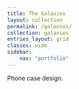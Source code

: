 ```yaml
---
title: The Galaxies
layout: collection
permalink: /galaxies/
collection: galaxies
entries_layout: grid
classes: wide
sidebar:
    nav: "portfolio"
---
```


Phone case design.